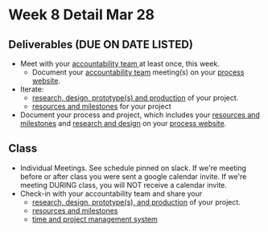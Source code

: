 # Week 8 Detail Mar 28

## Deliverables (DUE ON DATE LISTED)

* Meet with your [accountability team ](../assignments/accountability\_partner.md)at least once, this week.&#x20;
  * Document your [accountability team](../assignments/accountability\_partner.md) meeting(s) on your [process website](../website.md).
* Iterate:&#x20;
  * [research, design, prototype(s) and production](../project\_plan/) of your project.
  * [resources and milestones](../project\_plan/) for your project
* Document your process and project, which includes your [resources and milestones](../project\_plan/) and [research and design](../project\_plan/) on your [process website](../website.md).

## Class

* Individual Meetings. See schedule pinned on slack. If we're meeting before or after class you were sent a google calendar invite. If we're meeting DURING class, you will NOT receive a calendar invite.
* Check-in with your accountability team and share your
  * [research, design, prototype(s), and production](../project\_plan/) of your project.
  * [resources and milestones](../project\_plan/)
  * [time and project management system](../resources/creativity-resources.md)

##

